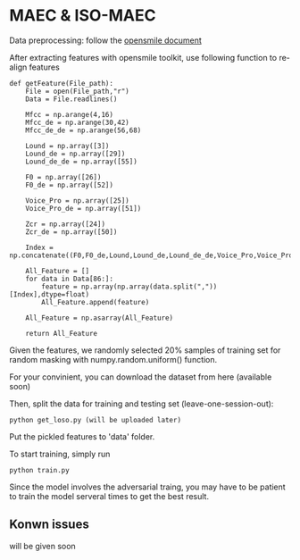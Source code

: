 # MAEC & ISO-MAEC

Data preprocessing: follow the [opensmile document](https://audeering.github.io/opensmile/get-started.html#extracting-features-for-emotion-recognition)

After extracting features with opensmile toolkit, use following function to re-align features

    def getFeature(File_path):
        File = open(File_path,"r")
        Data = File.readlines()
    
        Mfcc = np.arange(4,16)
        Mfcc_de = np.arange(30,42)
        Mfcc_de_de = np.arange(56,68)
    
        Lound = np.array([3])
        Lound_de = np.array([29])
        Lound_de_de = np.array([55])
    
        F0 = np.array([26])
        F0_de = np.array([52])
    
        Voice_Pro = np.array([25])
        Voice_Pro_de = np.array([51])
    
        Zcr = np.array([24])
        Zcr_de = np.array([50])
    
        Index = np.concatenate((F0,F0_de,Lound,Lound_de,Lound_de_de,Voice_Pro,Voice_Pro_de,Zcr,Zcr_de,Mfcc,Mfcc_de,Mfcc_de_de))
    
        All_Feature = []
        for data in Data[86:]:
            feature = np.array(np.array(data.split(","))[Index],dtype=float)
            All_Feature.append(feature)
        
        All_Feature = np.asarray(All_Feature)
    
        return All_Feature
    
Given the features, we randomly selected 20% samples of training set for random masking with numpy.random.uniform() function.

For your convinient, you can download the dataset from here (available soon)

Then, split the data for training and testing set (leave-one-session-out):
    
    python get_loso.py (will be uploaded later)

Put the pickled features to 'data' folder.
 
To start training, simply run

    python train.py
    
Since the model involves the adversarial traing, you may have to be patient to train the model serveral times to get the best result.


## Konwn issues
will be given soon

